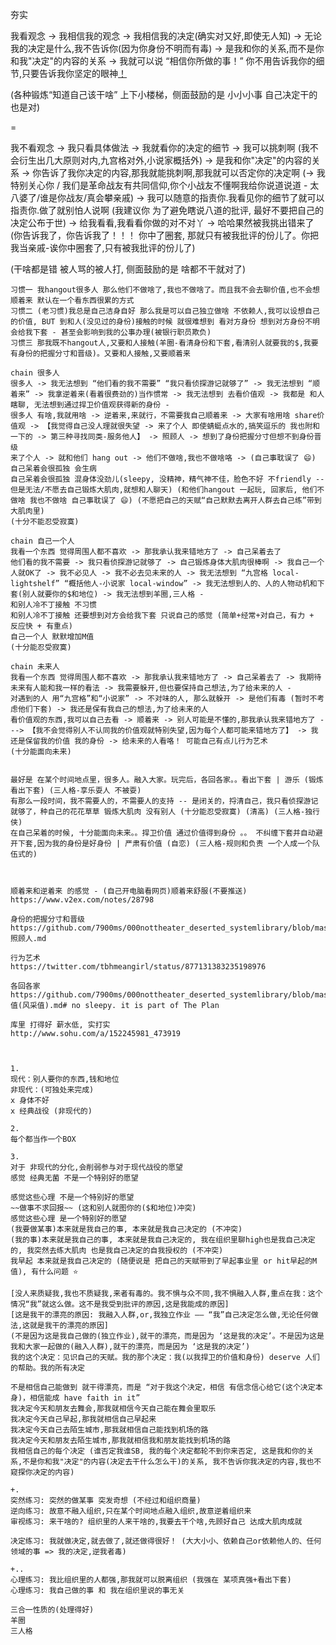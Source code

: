 
夯实

我看观念 -> 我相信我的观念 -> 我相信我的决定(确实对又好,即使无人知) -> 无论我的决定是什么,我不告诉你(因为你身份不明而有毒) -> 是我和你的关系,而不是你和我"决定"的内容的关系
-> 我就可以说 “相信你所做的事！” 你不用告诉我你的细节,只要告诉我你坚定的眼神[！](http://w/#看他们那坚毅角色的脸！)

(各种锻炼“知道自己该干啥” 上下小楼梯，侧面鼓励的是 小小小事 自己决定干的也是对)

=

我不看观念 -> 我只看具体做法 -> 我就看你的决定的细节 -> 我可以挑刺啊 (我不会衍生出几大原则对内,九宫格对外,小说家概括外) -> 是我和你"决定"的内容的关系 -> 你告诉了我你决定的内容,那我就能挑刺啊,那我就可以否定你的决定啊 (-> 我特别关心你 / 我们是革命战友有共同信仰,你个小战友不懂啊我给你说道说道 - 太八婆了/谁是你战友/真会攀亲戚)
-> 我可以随意的指责你.我看见你的细节了就可以指责你.做了就别怕人说啊 (我建议你 为了避免瞎说八道的批评, 最好不要把自己的决定公布于世)
-> 给我看看,我看看你做的对不对丫 -> 哈哈果然被我挑出错来了 (你告诉我了，你告诉我了！！！ 你中了圈套, 那就只有被我批评的份儿了。你把我当亲戚-诶你中圈套了,只有被我批评的份儿了)

(干啥都是错 被人骂的被人打, 侧面鼓励的是 啥都不干就对了)

```
习惯一 我hangout很多人 那么他们不做啥了,我也不做啥了。而且我不会去聊价值,也不会想顺着来 默认在一个看东西很累的方式
习惯二 (老习惯)我总是自己洁身自好 那么我是可以自己独立做啥 不依赖人,我可以设想自己的价值, BUT 到和人(没见过的身份)接触的时候 就很难想到 看对方身份 想到对方身份不明 会给我下套 - 甚至会影响到我的公事办理(被银行职员欺负)
习惯三 那我既不hangout人,又要和人接触(羊圈-看清身份和下套,看清别人就要我的$,我要有身份的把握分寸和晋级)。又要和人接触,又要顺着来

chain 很多人
很多人 -> 我无法想到 “他们看的我不需要” “我只看侦探游记就够了” -> 我无法想到 “顺着来” -> 我拿逆着来(看着很费劲的)当作惯常 -> 我无法想到 去看价值观 -> 我都是 和人瞎聊, 无法想到通过捍卫价值观获得新的身份 -
很多人 有啥,我就用啥 -> 逆着来,来就行，不需要我自己顺着来 -> 大家有啥用啥 share价值观 -> 【我觉得自己没人理就很失望 -> 来了个人 即使蜻蜓点水的,搞笑逗乐的 我也附和一下的 -> 第三种寻找同类-服务他人】 -> 照顾人 -> 想到了身份把握分寸但想不到身份晋级
来了个人 -> 就和他们 hang out -> 他们不做啥,我也不做啥咯 -> (自己事耽误了 😄)
自己呆着会很孤独 会生病
自己呆着会很孤独 混身体没劲儿(sleepy, 没精神，精气神不佳，脸色不好 不friendly -- 但是无法/不愿去自己锻炼大肌肉,就想和人聊天) (和他们hangout 一起玩, 回家后, 他们不做啥 我也不做啥 自己事耽误了 😄) (不愿把自己的天赋“自己默默去离开人群去自己练”带到大肌肉里)
(十分不能忍受寂寞)

chain 自己一个人
我看一个东西 觉得周围人都不喜欢 -> 那我承认我来错地方了 -> 自己呆着去了
他们看的我不需要 -> 我只看侦探游记就够了 -> 自己锻炼身体大肌肉很棒啊 -> 我自己一个人就OK了 -> 我不必见人 -> 我不必去见未来的人 -> 我无法想到 “九宫格 local-lightshelf” “概括他人-小说家 local-window” -> 我无法想到人的、人的人物动机和下套(别人就要你的$和地位) -> 我无法想到羊圈,三人格 -
和别人冷不丁接触 不习惯
和别人冷不丁接触 还要想到对方会给我下套 只说自己的感觉 (简单+经常+对自己，有力 + 反应快 + 有重点)
自己一个人 默默增加M值
(十分能忍受寂寞)

chain 未来人
我看一个东西 觉得周围人都不喜欢 -> 那我承认我来错地方了 -> 自己呆着去了 -> 我期待未来有人能和我一样的看法 -> 我需要躲开,但也要保持自己想法,为了给未来的人 -
对遇到的人 用“九宫格”和“小说家” -> 不对味的人, 那么就躲开 -> 是他们有毒 (暂时不考虑他们下套) -> 我还是保有我自己的想法,为了给未来的人
看价值观的东西,我可以自己去看 -> 顺着来 -> 别人可能是不懂的,那我承认我来错地方了 ---> 【我不会觉得别人不认同我的价值观就特别失望,因为每个人都可能来错地方了】 -> 我还是保留我的价值 我的身份 -> 给未来的人看咯！ 可能自己有点儿行为艺术
(十分能面向未来)


最好是 在某个时间地点里，很多人。融入大家。玩完后，各回各家。。看出下套 | 游乐 (锻炼看出下套) (三人格-享乐耍人 不被耍)
有那么一段时间，我不需要人的，不需要人的支持 -- 是闭关的，捋清自己，我只看侦探游记就够了，种自己的花花草草 锻炼大肌肉 没有别人 (十分能忍受寂寞) (清高) (三人格-独行侠)
在自己呆着的时候, 十分能面向未来。。捍卫价值 通过价值得到身份 。。 不纠缠下套并自动避开下套,因为我的身份是好身份 | 严肃有价值 (自恋) (三人格-规则和负责 一个人成一个队伍式的)



顺着来和逆着来 的感觉 - (自己开电脑看网页)顺着来舒服(不要推送)
https://www.v2ex.com/notes/28798

身份的把握分寸和晋级
https://github.com/7900ms/000nottheater_deserted_systemlibrary/blob/master/supplementary/week-照顾人.md

行为艺术
https://twitter.com/tbhmeangirl/status/877131383235198976

各回各家
https://github.com/7900ms/000nottheater_deserted_systemlibrary/blob/master/supplementary/M值(风采值).md# no sleepy. it is part of The Plan

库里 打得好 薪水低, 实打实
http://www.sohu.com/a/152245981_473919



```

```
1.
现代：别人要你的东西,钱和地位
非现代：(可独处来完成)
x 身体不好
x 经典战役 (非现代的)

2.
每个都当作一个BOX

3.
对于 非现代的分化,会削弱参与对于现代战役的愿望
感觉 经典无菌 不是一个特别好的愿望

感觉这些心理 不是一个特别好的愿望
~~做事不求回报~~ (这和别人就图你的($和地位)冲突)
感觉这些心理 是一个特别好的愿望
(我要做某事)本来就是我自己的事, 本来就是我自己决定的 (不冲突)
(我的事)本来就是我自己的事, 本来就是我自己决定的, 我在组织里聊high也是我自己决定的, 我突然去练大肌肉 也是我自己决定的自我授权的 (不冲突)
我早起 本来就是我自己决定的 (随便说是 把自己的天赋带到了早起事业里 or hit早起的M值), 有什么问题 ⭐️

[没人来质疑我,我也不质疑我,来者有毒的。我不惧与众不同,我不惧融入人群,重点在我：这个情况“我”就这么做。这不是我受到批评的原因,这是我能成的原因]
[这是我干的漂亮的原因: 我融入人群,or,我独立作业 —— “我”自己决定怎么做,无论任何做法,这就是我干的漂亮的原因]
(不是因为这是我自己做的(独立作业),就干的漂亮，而是因为 ‘这是我的决定’。不是因为这是我和大家一起做的(融入人群),就干的漂亮，而是因为 ‘这是我的决定’)
我的这个决定：见识自己的天赋。我的那个决定：我(以我捍卫的价值和身份) deserve 人们的帮助。我的所有决定

不是相信自己能做到 就干得漂亮，而是 “对于我这个决定，相信 有信念信心给它(这个决定本身)，相信能成 have faith in it”
我决定今天和朋友去舞会,那我就相信今天自己能在舞会里取乐
我决定今天自己早起,那我就相信自己早起来
我决定今天自己去陌生城市,那我就相信自己能找到机场的路
我决定今天和朋友去陌生城市,那我就相信我和朋友能找到机场的路
我相信自己的每个决定 (谁否定我谁SB, 我的每个决定都轮不到你来否定, 这是我和你的关系,不是你和我"决定"的内容(决定去干什么怎么干)的关系, 我不告诉你我决定的内容,我也不窥探你决定的内容)

+.
突然练习: 突然的做某事 突发奇想 (不经过和组织商量)
逆向练习: 故意不融入组织,只在某个时间地点融入组织,故意逆着组织来
审视练习: 来干啥的? 组织里的人来干啥的,我要去干个啥,先顾好自己 达成大肌肉成就

决定练习: 我就做决定,就去做了,就还做得很好！ (大大小小、依赖自己or依赖他人的、任何领域的事 => 我的决定,逆我者毒)

+..
心理练习: 我比组织里的人都强,那我就可以脱离组织 (我强在 某项真强+看出下套)
心理练习: 我自己做的事 和 我在组织里说的事无关

```

```
三合一性质的(处理得好)
羊圈
三人格
```

